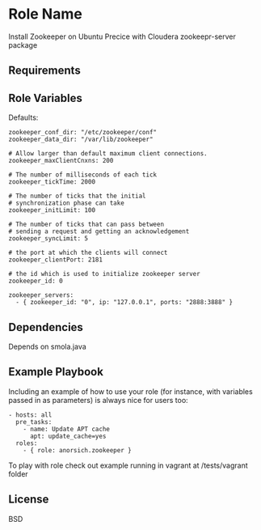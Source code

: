 Role Name
=========

Install Zookeeper on Ubuntu Precice with Cloudera zookeepr-server package

Requirements
------------

Role Variables
--------------

Defaults: 

```
zookeeper_conf_dir: "/etc/zookeeper/conf"
zookeeper_data_dir: "/var/lib/zookeeper"

# Allow larger than default maximum client connections.
zookeeper_maxClientCnxns: 200

# The number of milliseconds of each tick
zookeeper_tickTime: 2000

# The number of ticks that the initial
# synchronization phase can take
zookeeper_initLimit: 100

# The number of ticks that can pass between
# sending a request and getting an acknowledgement
zookeeper_syncLimit: 5

# the port at which the clients will connect
zookeeper_clientPort: 2181

# the id which is used to initialize zookeeper server
zookeeper_id: 0

zookeeper_servers:
  - { zookeeper_id: "0", ip: "127.0.0.1", ports: "2888:3888" }
```

Dependencies
------------

Depends on smola.java


Example Playbook
----------------

Including an example of how to use your role (for instance, with variables passed in as parameters) is always nice for users too:
	
	- hosts: all
	  pre_tasks:
	    - name: Update APT cache
	      apt: update_cache=yes
	  roles:
	    - { role: anorsich.zookeeper }

To play with role check out example running in vagrant at /tests/vagrant folder	    

License
-------

BSD